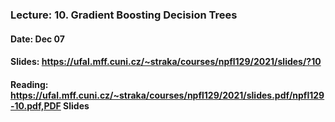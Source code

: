 ### Lecture: 10. Gradient Boosting Decision Trees
#### Date: Dec 07
#### Slides: https://ufal.mff.cuni.cz/~straka/courses/npfl129/2021/slides/?10
#### Reading: https://ufal.mff.cuni.cz/~straka/courses/npfl129/2021/slides.pdf/npfl129-10.pdf,PDF Slides
